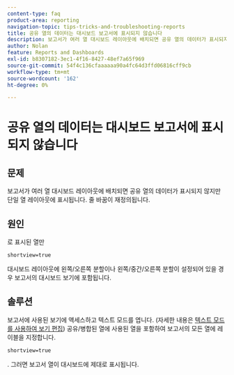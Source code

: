 ```yaml
---
content-type: faq
product-area: reporting
navigation-topic: tips-tricks-and-troubleshooting-reports
title: 공유 열의 데이터는 대시보드 보고서에 표시되지 않습니다
description: 보고서가 여러 열 대시보드 레이아웃에 배치되면 공유 열의 데이터가 표시되지 않지만 단일 열 레이아웃에 표시됩니다. 줄 바꿈이 재정의됩니다.
author: Nolan
feature: Reports and Dashboards
exl-id: b8307182-3ec1-4f16-8427-48ef7a65f969
source-git-commit: 54f4c136cfaaaaaa90a4fc64d3ffd06816cff9cb
workflow-type: tm+mt
source-wordcount: '162'
ht-degree: 0%

---
```


# 공유 열의 데이터는 대시보드 보고서에 표시되지 않습니다

## 문제

보고서가 여러 열 대시보드 레이아웃에 배치되면 공유 열의 데이터가 표시되지 않지만 단일 열 레이아웃에 표시됩니다. 줄 바꿈이 재정의됩니다.

## 원인

로 표시된 열만

```
shortview=true
```

대시보드 레이아웃에 왼쪽/오른쪽 분할이나 왼쪽/중간/오른쪽 분할이 설정되어 있을 경우 보고서의 대시보드 보기에 포함됩니다.

## 솔루션

보고서에 사용된 보기에 액세스하고 텍스트 모드를 엽니다. (자세한 내용은 [텍스트 모드를 사용하여 보기 편집](../../../reports-and-dashboards/reports/text-mode/edit-text-mode-in-view.md)) 공유/병합된 열에 사용된 열을 포함하여 보고서의 모든 열에 레이블을 지정합니다.

```
shortview=true
```

. 그러면 보고서 열이 대시보드에 제대로 표시됩니다.
